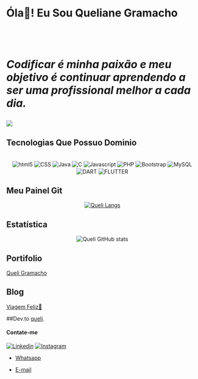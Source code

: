 <h1 text_align="center"> Óla👋! Eu Sou Queliane Gramacho <h1/><br/>

 *Codificar é minha paixão e meu objetivo é continuar aprendendo a ser uma profissional melhor a cada dia.* 

<a>
<img aling-itens="center" src="https://images.unsplash.com/photo-1573496773905-f5b17e717f05?ixlib=rb-4.0.3&ixid=MnwxMjA3fDB8MHxwaG90by1wYWdlfHx8fGVufDB8fHx8&auto=format&fit=crop&w=1169&q=80">
</a>




## Tecnologias Que Possuo Dominio
  <div align="center">

<div style="display: inline_block"><br/>
<img align="center" alt="html5" src="https://img.shields.io/badge/HTML5-E34F26?style=for-the-badge&logo=html5&logoColor=white">
<img align="center" alt="CSS" src="https://img.shields.io/badge/CSS3-1572B6?style=for-the-badge&logo=css3&logoColor=white">
<img align="center" alt="Java" src="https://img.shields.io/badge/Java-ED8B00?style=for-the-badge&logo=java&logoColor=white">
<img align="center" alt="C" src="https://img.shields.io/badge/C-00599C?style=for-the-badge&logo=c&logoColor=white">
<img align="center" alt="Javascript" src="https://img.shields.io/badge/JavaScript-323330?style=for-the-badge&logo=javascript&logoColor=F7DF1E">
<img align="center" alt="PHP" src="https://img.shields.io/badge/PHP-777BB4?style=for-the-badge&logo=php&logoColor=white">
<img align="center" alt="Bootstrap" src="https://img.shields.io/badge/Bootstrap-563D7C?style=for-the-badge&logo=bootstrap&logoColor=white">
<img align="center" alt="MySQL" src="https://img.shields.io/badge/MySQL-00000F?style=for-the-badge&logo=mysql&logoColor=white">
<img align="center" alt="DART" src="https://img.shields.io/badge/Dart-0175C2?style=for-the-badge&logo=dart&logoColor=white">
<img align="center" alt="FLUTTER" src="https://img.shields.io/badge/Flutter-02569B?style=for-the-badge&logo=flutter&logoColor=white">

</div>
</div>
  
## Meu Painel Git
  <div align="center">
    
[![Queli Langs](https://github-readme-stats.vercel.app/api/top-langs/?username=Quelii&langs_count=8)](https://github.com/anuraghazra/github-readme-stats)
    
    
</div>
  
  ## Estatística 
 <div align="center">
   
![Queli GitHub stats](https://github-readme-stats.vercel.app/api?username=Quelii&show_icons=true&theme=highcontrast)
   
</div>
  
##  Portifolio

[Queli Gramacho](https://queliane.000webhostapp.com/PortifolioWeb/)

##  Blog
  
  [Viagem Feliz🛫](https://queliane.000webhostapp.com/blog_php_02/)

##Dev.to
[queli](https://dev.to/queli).
  
#### Contate-me
  
<div aling="center">
  
  [![Linkedin](https://img.shields.io/badge/LinkedIn-0077B5?style=for-the-badge&logo=linkedin&logoColor=white)](https://br.linkedin.com/in/queliane-oliveira-6315bb213)
[![Instagram](https://img.shields.io/badge/Instagram-E4405F?style=for-the-badge&logo=instagram&logoColor=white)](https://www.instagram.com/_quelinha/)
  
- [Whatsapp](https://wa.me/message/XF4FOEZXQLTIF1)<br/>

- [E-mail](https://mail.google.com/mail/u/0/#inbox?compose=new)<br/>
  
<div/>

